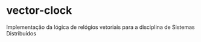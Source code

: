 # vector-clock
Implementação da lógica de relógios vetoriais para a disciplina de Sistemas Distribuídos
